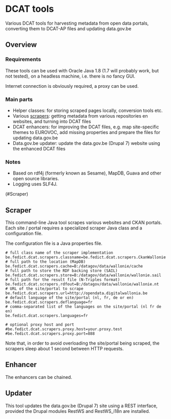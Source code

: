 # DCAT tools

Various DCAT tools for harvesting metadata from open data portals, 
converting them to DCAT-AP files and updating data.gov.be

## Overview

### Requirements

These tools can be used with Oracle Java 1.8 (1.7 will probably work, but not tested),
on a headless machine, i.e. there is no fancy GUI.

Internet connection is obviously required, a proxy can be used.

### Main parts

* Helper classes: for storing scraped pages locally, conversion tools etc.
* Various [scrapers](#Scraper): getting metadata from various repositories en websites, 
and turning into DCAT files
* DCAT enhancers: for improving the DCAT files, e.g. map site-specific themes to EUROVOC, 
add missing properties and prepare the files for updating data.gov.be
* Data.gov.be updater: update the data.gov.be (Drupal 7) website using the enhanced DCAT files

### Notes

* Based on rdf4j (formerly known as Sesame), MapDB, Guava and other open source libraries.
* Logging uses SLF4J.

(#Scraper)
## Scraper

This command-line Java tool scrapes various websites and CKAN portals.
Each site / portal requires a specialized scraper Java class and a configuration file.

The configuration file is a Java properties file.

    # full class name of the scraper implementation
    be.fedict.dcat.scrapers.classname=be.fedict.dcat.scrapers.CkanWallonie
    # full path to the location (MapDB)
    be.fedict.dcat.scrapers.cache=B:/datagov/data/wallonie/cache
    # full path to store the RDF backing store (SAIL)
    be.fedict.dcat.scrapers.store=B:/datagov/data/wallonie/wallonie.sail
    # full path for the result file (N-Triples format)
    be.fedict.dcat.scrapers.rdfout=B:/datagov/data/wallonie/wallonie.nt
    # URL of the site/portal to scrape
    be.fedict.dcat.scrapers.url=http://opendata.digitalwallonia.be
    # default language of the site/portal (nl, fr, de or en)
    be.fedict.dcat.scrapers.deflanguage=fr
    # comma-separated list of the languages on the site/portal (nl fr de en)
    be.fedict.dcat.scrapers.languages=fr

    # optional proxy host and port
    #be.fedict.dcat.scrapers.proxy.host=your.proxy.test
    #be.fedict.dcat.scrapers.proxy.port=888


Note that, in order to avoid overloading the site/portal being scraped, 
the scrapers sleep about 1 second between HTTP requests.

## Enhancer

The enhancers can be chained.

## Updater

This tool updates the data.gov.be (Drupal 7) site using a REST interface,
provided the Drupal modules RestWS and RestWS_i18n are installed.

